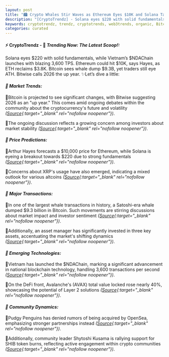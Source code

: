 ```yaml
---
layout: post
title: "🏙️ Crypto Whales Stir Waves as Ethereum Eyes $10K and Solana Targets $220"
description: "[CryptoTrendz] - Solana eyes $220 with solid fundamentals, while Vietnam’s $NDAChain launches with blazing 3,600 TPS. Ethereum could hit $10K, says Hayes, as ETH reclaims $3.8K. Bitcoin sees whale dump $9.3B, yet traders still eye ATH. Bitwise calls 2026 the up year."
keywords: cryptotrendz, trendz, cryptotrends, web3trends, organic, Bitcoin, Binance, Trump, Ethereum, Market, Altcoins, OpenSea, Digital, Crypto, BTC
categories: curated
---
```


#### ⚡ CryptoTrendz - 📌 *Trending Now: The Latest Scoop!:*

Solana eyes $220 with solid fundamentals, while Vietnam’s $NDAChain launches with blazing 3,600 TPS. Ethereum could hit $10K, says Hayes, as ETH reclaims $3.8K. Bitcoin sees whale dump $9.3B, yet traders still eye ATH. Bitwise calls 2026 the up year. ✨Let’s dive a little:


#### *🔖  Market Trends:*  

🔹Bitcoin is projected to see significant changes, with Bitwise suggesting 2026 as an "up year." This comes amid ongoing debates within the community about the cryptocurrency's future and volatility *([Source](https://s.avyag.com/nn27){:target="_blank" rel="nofollow noopener"})*.  

🔹The ongoing discussion reflects a growing concern among investors about market stability *([Source](https://s.avyag.com/062l){:target="_blank" rel="nofollow noopener"})*.  

#### *🔖  Price Predictions:*  

🔹Arthur Hayes forecasts a $10,000 price for Ethereum, while Solana is eyeing a breakout towards $220 due to strong fundamentals *([Source](https://s.avyag.com/d4aa){:target="_blank" rel="nofollow noopener"})*.  

🔹Concerns about XRP's usage have also emerged, indicating a mixed outlook for various altcoins *([Source](https://s.avyag.com/fm6d){:target="_blank" rel="nofollow noopener"})*.  

#### *🔖  Major Transactions:*  

🔹In one of the largest whale transactions in history, a Satoshi-era whale dumped $9.3 billion in Bitcoin. Such movements are stirring discussions about market impact and investor sentiment *([Source](https://s.avyag.com/itw3){:target="_blank" rel="nofollow noopener"})*.  

🔹Additionally, an asset manager has significantly invested in three key assets, accentuating the market's shifting dynamics *([Source](https://s.avyag.com/5opb){:target="_blank" rel="nofollow noopener"})*.  

#### *🔖  Emerging Technologies:*  

🔹Vietnam has launched the $NDAChain, marking a significant advancement in national blockchain technology, handling 3,600 transactions per second *([Source](https://s.avyag.com/9z67){:target="_blank" rel="nofollow noopener"})*.  

🔹On the DeFi front, Avalanche's (AVAX) total value locked rose nearly 40%, showcasing the potential of Layer 2 solutions *([Source](https://s.avyag.com/965o){:target="_blank" rel="nofollow noopener"})*.  

#### *🔖  Community Dynamics:*  

🔹Pudgy Penguins has denied rumors of being acquired by OpenSea, emphasizing stronger partnerships instead *([Source](https://s.avyag.com/4ubm){:target="_blank" rel="nofollow noopener"})*.  

🔹Additionally, community leader Shytoshi Kusama is rallying support for SHIB token burns, reflecting active engagement within crypto communities *([Source](https://s.avyag.com/l38t){:target="_blank" rel="nofollow noopener"})*.